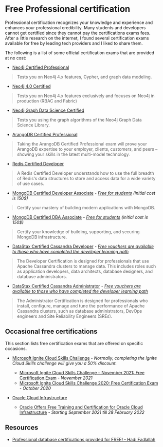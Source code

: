 # Free Professional certification

Professional certification recognizes your knowledge and experience and enhances your professional credibility. Many students and developers cannot get certified since they cannot pay the certifications exams fees. After a little research on the internet, I found several certification exams available for free by leading tech providers and I liked to share them.

The following is a list of some official certification exams that are provided at no cost:

- [Neo4j Certified Professional](https://neo4j.com/graphacademy/neo4j-certification/) 

> Tests you on Neo4j 4.x features, Cypher, and graph data modeling.

- [Neo4j 4.0 Certified](https://neo4j.com/graphacademy/neo4j-certification-40/)

> Tests you on Neo4j 4.x features exclusively and focuses on Neo4j in production (RBAC and Fabric)

- [Neo4j Graph Data Science Certified](https://neo4j.com/graphacademy/neo4j-gds-certify/)

> Tests you using the graph algorithms of the Neo4j Graph Data Science Library.

- [ArangoDB Certified Professional](https://www.arangodb.com/learn/certification/)

> Taking the ArangoDB Certified Professional exam will prove your ArangoDB expertise to your employer, clients, customers, and peers –showing your skills in the latest multi-model technology.

- [Redis Certified Developer](https://university.redis.com/certification/)

> A Redis Certified Developer understands how to use the full breadth of Redis's data structures to store and access data for a wide variety of use cases. 

- [MongoDB Certified Developer Associate](https://university.mongodb.com/certification/developer/about) *- [Free for students](https://www.mongodb.com/students) (initial cost is 150$)*

> Certify your mastery of building modern applications with MongoDB.

- [MongoDB Certified DBA Associate](https://university.mongodb.com/certification/dba/about) *- [Free for students](https://www.mongodb.com/students) (initial cost is 150$)*

> Certify your knowledge of building, supporting, and securing MongoDB infrastructure.

- [DataStax Certified Cassandra Developer](https://www.datastax.com/dev/certifications) *- [Free vouchers are available to those who have completed the developer learning path](https://www.datastax.com/dev/certifications#rules)*

> The Developer Certification is designed for professionals that use Apache Cassandra clusters to manage data. This includes roles such as application developers, data architects, database designers, and database administrators.

- [DataStax Certified Cassandra Administrator](https://www.datastax.com/dev/certifications) *- [Free vouchers are available to those who have completed the developer learning path](https://www.datastax.com/dev/certifications#rules)*

> The Administrator Certification is designed for professionals who install, configure, manage and tune the performance of Apache Cassandra clusters, such as database administrators, DevOps engineers and Site Reliability Engineers (SREs).

## Occasional free certifications

This section lists free certification exams that are offered on specific occasions.

- [Microsoft Ignite Cloud Skills Challenge](https://developer.microsoft.com/en-us/offers/30-days-to-learn-it) *- Normally, completing the Ignite Cloud Skills challenge will give you a 50% discount.*
  - [Microsoft Ignite Cloud Skills Challenge – November 2021: Free Certification Exam](https://docs.microsoft.com/en-us/learn/certifications/microsoft-ignite-free-certification-exam-offer-nov-2021) *- November 2021*
  - [Microsoft Ignite Cloud Skills Challenge 2020: Free Certification Exam](https://docs.microsoft.com/en-us/learn/certifications/microsoft-ignite-cloud-skills-challenge-2020-free-certification-exam) *- October 2020*

- [Oracle Cloud Infrastructure](https://education.oracle.com/learn/oracle-cloud-infrastructure/pPillar_640) 
  - [Oracle Offers Free Training and Certification for Oracle Cloud Infrastructure](https://www.oracle.com/news/announcement/oracle-offers-free-training-and-certification-for-oracle-cloud-infrastructure-2021-09-08/) *- Starting September 2021 till 28 February 2022*

## Resources

- [Professional database certifications provided for FREE! - Hadi Fadlallah](https://medium.com/munchy-bytes/free-data-certification-exams-you-should-take-9e716a38631)


